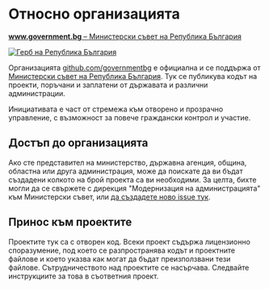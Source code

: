 # Относно организацията

[**www.government.bg** – Министерски съвет на Република България](http://www.government.bg/)

[![Герб на Република България](http://www.identity.egov.bg/wps/wcm/connect/a07a0f00408be695a02ef8aa39344ac1/1/Gerb_4colors_new.jpg?MOD=AJPERES&CACHEID=a07a0f00408be695a02ef8aa39344ac1/1)](http://www.government.bg/)

Организацията [github.com/governmentbg](https://github.com/governmentbg) е официална и се поддържа от [Министерски съвет на Република България](http://www.government.bg/). Тук се публикува кодът на проекти, поръчани и заплатени от държавата и различни администрации.

Инициативата е част от стремежа към отворено и прозрачно управление, с възможност за повече граждански контрол и участие.

## Достъп до организацията

Ако сте представител на министерство, държавна агенция, община, областна или друга администрация, може да поискате да ви бъдат създадени колкото на брой проекта са ви необходими. За целта, бихте могли да се свържете с дирекция "Модернизация на администрацията" към Министерски съвет, или [да създадете ново issue тук](https://github.com/governmentbg/about/issues/new).

## Принос към проектите

Проектите тук са с отворен код. Всеки проект съдържа лицензионно споразумение, под което се разпространява кодът и проектните файлове и което указва как могат да бъдат преизползвани тези файлове. Сътрудничеството над проектите се насърчава. Следвайте инструкциите за това в съответния проект.
